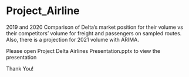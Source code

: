 # Project_Airline
2019 and 2020 Comparison of Delta’s market position for their volume vs their competitors’ volume for freight and passengers on sampled routes. Also, there is a projection for 2021 volume with ARIMA.

Please open Project Delta Airlines Presentation.pptx
to view the presentation

Thank You!
